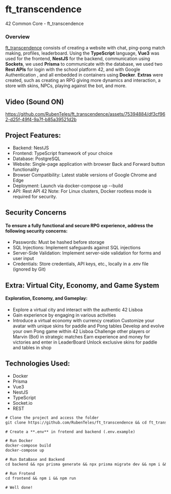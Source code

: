 # ft_transcendence
42 Common Core - ft_transcendence

### Overview
[ft_transcendence](https://github.com/luis-prates/ft_transcendence) consists of creating a website with chat, ping-pong match making, profiles, leaderboard. Using the **TypeScript** language, **Vue3** was used for the frontend, **NestJS** for the backend, communication using **Sockets**, we used **Prisma** to communicate with the database, we used two **Rest APIs** for login with the school platform 42, and with Google Authentication , and all embedded in containers using **Docker**.
**Extras** were created, such as creating an RPG giving more dynamics and interaction, a store with skins, NPCs, playing against the bot, and more.

## Video (Sound ON)

https://github.com/RubenTeles/ft_transcendence/assets/75394884/df3cf962-d25f-49f4-9a7f-b85a39521d2b

## Project Features:

* Backend: NestJS
* Frontend: TypeScript framework of your choice
* Database: PostgreSQL
* Website: Single-page application with browser Back and Forward button functionality
* Browser Compatibility: Latest stable versions of Google Chrome and Edge
* Deployment: Launch via docker-compose up --build
* API: Rest API 42
Note: For Linux clusters, Docker rootless mode is required for security.

## Security Concerns
#### To ensure a fully functional and secure RPG experience, address the following security concerns:

* Passwords: Must be hashed before storage
* SQL Injections: Implement safeguards against SQL injections
* Server-Side Validation: Implement server-side validation for forms and user input
* Credentials: Store credentials, API keys, etc., locally in a .env file (ignored by Git)

## Extra: Virtual City, Economy, and Game System
#### Exploration, Economy, and Gameplay:

* Explore a virtual city and interact with the authentic 42 Lisboa
* Gain experience by engaging in various activities
* Introduce a virtual economy with currency creation
Customize your avatar with unique skins for paddle and Pong tables
Develop and evolve your own Pong game within 42 Lisboa
Challenge other players or Marvin (Bot) in strategic matches
Earn experience and money for victories and enter in LeaderBoard
Unlock exclusive skins for paddle and tables in shop

## Technologies Used:
* Docker
* Prisma
* Vue3
* NestJS
* TypeScript
* Socket.io
* REST

```diff
# Clone the project and access the folder
git clone https://github.com/RubenTeles/ft_transcendence && cd ft_transcendence/

# Create a **.env** in frotend and backend (.env.example)

# Run Docker
docker-compose build
docker-compose up

# Run DataBase and Backend
cd backend && npx prisma generate && npx prisma migrate dev && npm i && npm run

# Run Frotend
cd frontend && npm i && npm run

# Well done!
```

